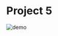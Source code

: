 # Project 5
![demo](https://github.com/YufeiHu/STATS-M232A-Statistical-Modeling-in-Vision-and-Cognition/blob/master/project5/demo.png)
